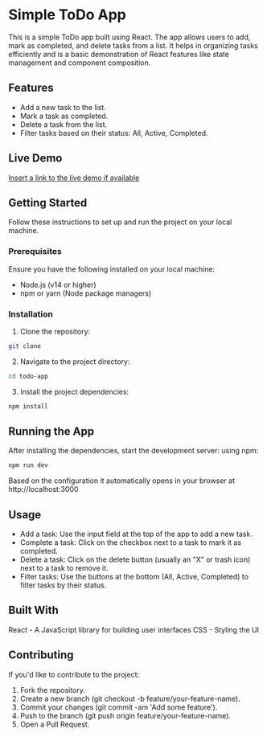 # Simple ToDo App

This is a simple ToDo app built using React. The app allows users to add, mark as completed, and delete tasks from a list. It helps in organizing tasks efficiently and is a basic demonstration of React features like state management and component composition.

## Features

- Add a new task to the list.
- Mark a task as completed.
- Delete a task from the list.
- Filter tasks based on their status: All, Active, Completed.

## Live Demo

[Insert a link to the live demo if available]()

## Getting Started

Follow these instructions to set up and run the project on your local machine.

### Prerequisites

Ensure you have the following installed on your local machine:

- Node.js (v14 or higher)
- npm or yarn (Node package managers)

### Installation

1. Clone the repository:

```bash
git clone
```

2. Navigate to the project directory:

```bash
cd todo-app
```

3. Install the project dependencies:

```bash
npm install
```

## Running the App

After installing the dependencies, start the development server:
using npm:

```bash
npm run dev
```

Based on the configuration it automatically opens in your browser at http://localhost:3000

## Usage

- Add a task: Use the input field at the top of the app to add a new task.
- Complete a task: Click on the checkbox next to a task to mark it as completed.
- Delete a task: Click on the delete button (usually an "X" or trash icon) next to a task to remove it.
- Filter tasks: Use the buttons at the bottom (All, Active, Completed) to filter tasks by their status.

## Built With

React - A JavaScript library for building user interfaces
CSS - Styling the UI

## Contributing

If you'd like to contribute to the project:

1. Fork the repository.
2. Create a new branch (git checkout -b feature/your-feature-name).
3. Commit your changes (git commit -am 'Add some feature').
4. Push to the branch (git push origin feature/your-feature-name).
5. Open a Pull Request.
